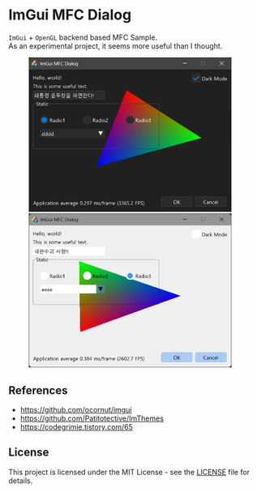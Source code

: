 # ImGui MFC Dialog
`ImGui` + `OpenGL` backend based MFC Sample.  
As an experimental project, it seems more useful than I thought.

<figure class="half">
<a href="ImGuiMfcDlg.png"><img width="400" src="ImGuiMfcDlg.png"></a>
&nbsp;
<a href="ImGuiMfcDlg-Light.png"><img width="400" src="ImGuiMfcDlg-Light.png"></a>
</figure>

## References
* https://github.com/ocornut/imgui
* https://github.com/Patitotective/ImThemes
* https://codegrimie.tistory.com/65

## License
This project is licensed under the MIT License - see the [LICENSE](LICENSE.txt) file for details.
